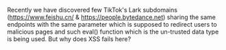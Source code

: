 Recently we have discovered few TikTok's Lark subdomains (https://www.feishu.cn/ & https://people.bytedance.net) sharing the same endpoints with the same parameter which is supposed to redirect users to malicious pages and such eval() function which is the un-trusted data type is being used. But why does XSS fails here?
